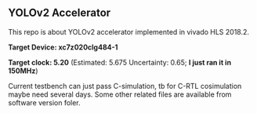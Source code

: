 ## YOLOv2 Accelerator
This repo is about YOLOv2 accelerator implemented in vivado HLS 2018.2. 

__Target Device:  xc7z020clg484-1__ 

__Target clock: 5.20__ (Estimated: 5.675 Uncertainty: 0.65; __I just ran it in 150MHz__) 

Current testbench can just pass C-simulation, tb for C-RTL cosimulation maybe need several days. 
Some other related files are available from software version foler.
